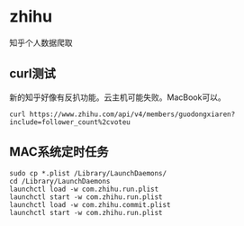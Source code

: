 # zhihu
知乎个人数据爬取

## curl测试
新的知乎好像有反扒功能。云主机可能失败。MacBook可以。
```
curl https://www.zhihu.com/api/v4/members/guodongxiaren?include=follower_count%2cvoteu
```
## MAC系统定时任务
```
sudo cp *.plist /Library/LaunchDaemons/
cd /Library/LaunchDaemons
launchctl load -w com.zhihu.run.plist
launchctl start -w com.zhihu.run.plist
launchctl load -w com.zhihu.commit.plist
launchctl start -w com.zhihu.run.plist
```
